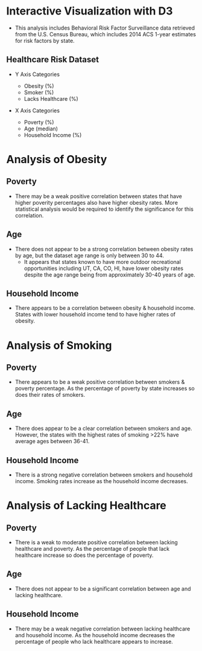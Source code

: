 # Interactive Visualization with D3
* This analysis includes Behavioral Risk Factor Surveillance data retrieved from the U.S. Census Bureau, which includes 2014 ACS 1-year estimates for risk factors by state. 

## Healthcare Risk Dataset
* Y Axis Categories
  - Obesity (%)
  - Smoker (%)
  - Lacks Healthcare (%)

* X Axis Categories
  - Poverty (%)
  - Age (median)
  - Household Income (%)

# Analysis of Obesity

## Poverty
* There may be a weak positive correlation between states that have higher poverity percentages also have higher obesity rates. More statistical analysis would be required to identify the significance for this correlation. 

## Age
* There does not appear to be a strong correlation between obesity rates by age, but the dataset age range is only between 30 to 44. 
  - It appears that states known to have more outdoor recreational opportunities including UT, CA, CO, HI, have lower obesity rates despite the age range being from approximately 30-40 years of age.

## Household Income
* There appears to be a correlation between obesity & household income. States with lower household income tend to have higher rates of obesity. 

# Analysis of Smoking

## Poverty 
* There appears to be a weak positive correlation between smokers & poverty percentage. As the percentage of poverty by state increases so does their rates of smokers. 

## Age
* There does appear to be a clear correlation between smokers and age. However, the states with the highest rates of smoking >22% have average ages between 36-41. 

## Household Income
* There is a strong negative correlation between smokers and household income. Smoking rates increase as the household income decreases.

# Analysis of Lacking Healthcare

## Poverty
* There is a weak to moderate positive correlation between lacking healthcare and poverty. As the percentage of people that lack healthcare increase so does the percentage of poverty. 

## Age
* There does not appear to be a significant correlation between age and lacking healthcare. 

## Household Income
* There may be a weak negative  correlation between lacking healthcare and household income. As the household income decreases the percentage of people who lack healthcare appears to increase.